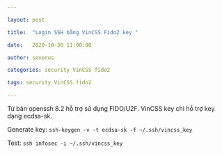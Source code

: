 ```yaml
---

layout: post

title:  "Login SSH bằng VinCSS Fido2 key "

date:   2020-10-30 11:00:00

author: severus

categories: security VinCSS fido2

tags: security VinCSS fido2

---
```


Từ bản openssh 8.2 hỗ trợ sử dụng FIDO/U2F. VinCSS key chỉ hỗ trợ key dạng  ecdsa-sk.

Generate key:
`ssh-keygen -v -t ecdsa-sk -f ~/.ssh/vincss_key`

Test:
`ssh infosec -i ~/.ssh/vincss_key`
